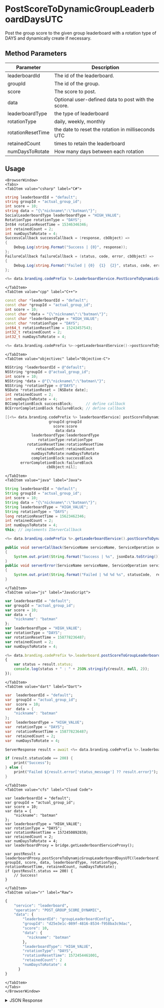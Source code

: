 # PostScoreToDynamicGroupLeaderboardDaysUTC

Post the group score to the given group leaderboard with a rotation type of DAYS and dynamically create if necessary.

<PartialServop service_name="leaderboard" operation_name="POST_GROUP_SCORE" />

## Method Parameters
Parameter | Description
--------- | -----------
leaderboardId | The id of the leaderboard.
groupId | The id of the group. 
score | The score to post.
data | Optional user-defined data to post with the score.
leaderboardType | the type of leaderboard
rotationType | daily, weekly, monthly
rotationResetTime | the date to reset the rotation in milliseconds UTC
retainedCount | times to retain the leaderboard
numDaysToRotate | How many days between each rotation

## Usage

```mdx-code-block
<BrowserWindow>
<Tabs>
<TabItem value="csharp" label="C#">
```

```csharp
string leaderboardId = "default";
string groupId = "actual_group_id";
int score = 10;
string data = "{\"nickname\":\"batman\"}";
SocialLeaderboardType leaderboardType = "HIGH_VALUE";
RotationType rotationType = "DAYS";
Int64 rotationResetTime = 15346346346;
int retainedCount = 2;
int numDaysToRotate = 4;
SuccessCallback successCallback = (response, cbObject) =>
{
    Debug.Log(string.Format("Success | {0}", response));
};
FailureCallback failureCallback = (status, code, error, cbObject) =>
{
    Debug.Log(string.Format("Failed | {0}  {1}  {2}", status, code, error));
};

<%= data.branding.codePrefix %>.LeaderboardService.PostScoreToDynamicGroupLeaderboardDaysUTC(leaderboardId, groupId, score, data, leaderboardType, rotationType, rotationResetTime, retainedCount, numDaysToRotate, successCallback, failureCallback);
```

```mdx-code-block
</TabItem>
<TabItem value="cpp" label="C++">
```

```cpp
const char *leaderboardId = "default";
const char *groupId = "actual_group_id";
int score = 10;
const char *data = "{\"nickname\":\"batman\"}";
const char *leaderboardType = "HIGH_VALUE";
const char *rotationType = "DAYS";
int64_t rotationResetTime = 15243457543;
int32_t retainedCount = 2;
int32_t numDaysToRotate = 4;

<%= data.branding.codePrefix %>->getLeaderboardService()->postScoreToDynamicGroupLeaderboardDaysUTC(leaderboardId, groupId, score, data, leaderboardType, rotationType, rotationResetTime, retainedCount, numDaysToRotate, this);
```

```mdx-code-block
</TabItem>
<TabItem value="objectivec" label="Objective-C">
```

```objectivec
NSString *leaderboardId = @"default";
NSString *groupId = @"actual_group_id";
int score = 10;
NSString *data = @"{\"nickname\":\"batman\"}";
NSString *rotationType = @"DAYS";
NSDate *rotationReset = [NSDate date];
int retainedCount = 2;
int numDaysToRotate = 4;
BCCompletionBlock successBlock;      // define callback
BCErrorCompletionBlock failureBlock; // define callback

[[<%= data.branding.codePrefix %> leaderboardService] postScoreToDynamicGroupLeaderboardDaysUTC:leaderboardId
                    groupId:groupId
                      score:score
                       data:data
            leaderboardType:leaderboardType
               rotationType:rotationType
          rotationResetTime:rotationResetTime
              retainedCount:retainedCount
            numDaysToRotate:numDaysToRotate
            completionBlock:successBlock
       errorCompletionBlock:failureBlock
                   cbObject:nil];
```

```mdx-code-block
</TabItem>
<TabItem value="java" label="Java">
```

```java
String leaderboardId = "default";
String groupId = "actual_group_id";
int score = 10;
String data = "{\"nickname\":\"batman\"}";
String leaderboardType = "HIGH_VALUE";
String rotationType = "DAYS";
long rotationResetTime = 15623462346;
int retainedCount = 2;
int numDaysToRotate = 4;
this; // implements IServerCallback

<%= data.branding.codePrefix %>.getLeaderboardService().postScoreToDynamicGroupLeaderboardDaysUTC(leaderboardId, groupId, score, data, leaderboardType, rotationType, rotationResetTime, retainedCount, numDaysToRotate, this);

public void serverCallback(ServiceName serviceName, ServiceOperation serviceOperation, JSONObject jsonData)
{
    System.out.print(String.format("Success | %s", jsonData.toString()));
}
public void serverError(ServiceName serviceName, ServiceOperation serviceOperation, int statusCode, int reasonCode, String jsonError)
{
    System.out.print(String.format("Failed | %d %d %s", statusCode,  reasonCode, jsonError.toString()));
}
```

```mdx-code-block
</TabItem>
<TabItem value="js" label="JavaScript">
```

```javascript
var leaderboardId = "default";
var groupId = "actual_group_id";
var score = 10;
var data = {
    "nickname": "batman"
};
var leaderboardType = "HIGH_VALUE";
var rotationType = "DAYS";
var rotationResetTime = 158778236487;
var retainedCount = 2;
var numDaysToRotate = 4;

<%= data.branding.codePrefix %>.leaderboard.postScoreToGroupLeaderboardUTC(leaderboardId, groupId, score, data, leaderboardType, rotationType, rotationResetTime, retainedCount, numDaysToRotate, result =>
{
	var status = result.status;
	console.log(status + " : " + JSON.stringify(result, null, 2));
});
```

```mdx-code-block
</TabItem>
<TabItem value="dart" label="Dart">
```

```dart
var  leaderboardId = "default";
var  groupId = "actual_group_id";
var  score = 10;
var  data = {
    "nickname": "batman"
};
var  leaderboardType = "HIGH_VALUE";
var  rotationType = "DAYS";
var  rotationResetTime = 158778236487;
var  retainedCount = 2;
var  numDaysToRotate = 4;

ServerResponse result = await <%= data.branding.codePrefix %>.leaderboardService.postScoreToGroupLeaderboardUTC(leaderboardId:leaderboardId, groupId:groupId, score:score, data:data, leaderboardType:leaderboardType, rotationType:rotationType, rotationResetTime:rotationResetTime, retainedCount:retainedCount, numDaysToRotate:numDaysToRotate);

if (result.statusCode == 200) {
    print("Success");
} else {
    print("Failed ${result.error['status_message'] ?? result.error}");
}
```

```mdx-code-block
</TabItem>
<TabItem value="cfs" label="Cloud Code">
```

```cfscript
var leaderboardId = "default";
var groupId = "actual_group_id";
var score = 10;
var data = {
    "nickname": "batman"
};
var leaderboardType = "HIGH_VALUE";
var rotationType = "DAYS";
var rotationResetTime = 1572450892830;
var retainedCount = 2;
var numDaysToRotate = 4;
var leaderboardProxy = bridge.getLeaderboardServiceProxy();

var postResult = leaderboardProxy.postScoreToDynamicGroupLeaderboardDaysUTC(leaderboardId, groupId, score, data, leaderboardType, rotationType, rotationResetTime, retainedCount, numDaysToRotate);
if (postResult.status == 200) {
    // Success!
}
```

```mdx-code-block
</TabItem>
<TabItem value="r" label="Raw">
```

```r
{
	"service": "leaderboard",
	"operation": "POST_GROUP_SCORE_DYNAMIC",
	"data": {
        "leaderboardId": "groupLeaderboardConfig",
        "groupId": "d25e3e1c-089f-4816-8534-f958ba3c9dac",
        "score": 10,
        "data": {
          "nickname": "batman"
        },
        "leaderboardType": "HIGH_VALUE",
        "rotationType": "DAYS",
        "rotationResetTime": 1572454461001,
        "retainedCount": 2
        "numDaysToRotate": 4
      }
}
```

```mdx-code-block
</TabItem>
</Tabs>
</BrowserWindow>
```

<details>
<summary>JSON Response</summary>

```json
{
    "status": 200,
    "data": null
}
```
</details>

